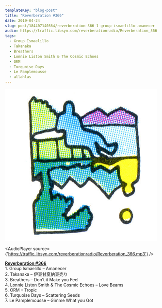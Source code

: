```yaml
---
templateKey: "blog-post"
title: "Reverberation #366"
date: 2019-04-24
slug: post/184407140364/reverberation-366-1-group-ismaelillo-amanecer
audio: https://traffic.libsyn.com/reverberationradio/Reverberation_366.mp3
tags:
  - Group Ismaelillo
  - Takanaka
  - Breathers
  - Lonnie Liston Smith & The Cosmic Echoes
  - ORM
  - Turquoise Days
  - Le Pamplemousse
  - allahlas
---
```


![Reverberation #366](../images/2bb4d117ce1aec0b8550c907185816d1603552d136dd428d93b38c4fd5b660dc.jpg)

<AudioPlayer source={'https://traffic.libsyn.com/reverberationradio/Reverberation_366.mp3'} />

<p><b><a href="https://traffic.libsyn.com/reverberationradio/Reverberation_366.mp3">Reverberation #366</a></b><br />1. Group Ismaelillo &ndash; Amanecer<br />2. Takanaka &ndash; &#20234;&#35910;&#29976;&#22799;&#32013;&#35910;&#22770;&#12426;<br />3. Breathers &ndash; Don&rsquo;t it Make you Feel<br />4. Lonnie Liston Smith &amp; The Cosmic Echoes &ndash; Love Beams<br />5. ORM &ndash; Tropic<br />6. Turquoise Days &ndash; Scattering Seeds<br />7. Le Pamplemousse &ndash; Gimme What you Got<br /></p>
